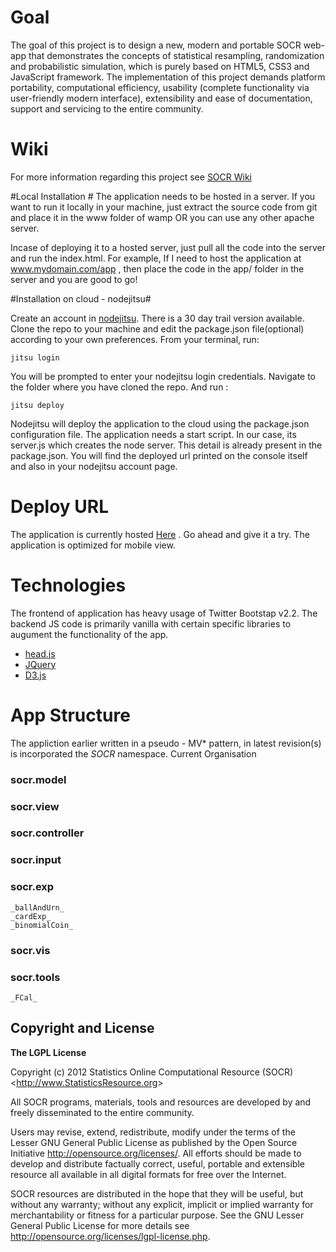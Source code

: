 # Goal #
The goal of this project is to design a new, modern and portable SOCR web-app that demonstrates the concepts of statistical resampling, randomization and probabilistic simulation, which is purely based on HTML5, CSS3 and JavaScript framework. The implementation of this project demands platform portability, computational efficiency, usability (complete functionality via user-friendly modern interface), extensibility and ease of documentation, support and servicing to the entire community.

# Wiki #
For more information regarding this project see [SOCR Wiki](http://wiki.stat.ucla.edu/socr/index.php/SOCR_Resampling_HTML5_Project)

#Local Installation #
The application needs to be hosted in a server. 
If you want to run it locally in your machine, just extract the source code from git and place it in the www folder of wamp OR you can use any other apache server.

Incase of deploying it to a hosted server, just pull all the code into the server and run the index.html. For example, If I need to host the application at www.mydomain.com/app , then place the code in the app/ folder in the server and you are good to go!

#Installation on cloud - nodejitsu#

Create an account in [nodejitsu](nodejitsu.com). There is a 30 day trail version available.
Clone the repo to your machine and edit the package.json file(optional) according to your own preferences.
From your terminal, run:

	jitsu login

You will be prompted to enter your nodejitsu login credentials.
Navigate to the folder where you have cloned the repo. And run :

	jitsu deploy

Nodejitsu will deploy the application to the cloud using the package.json configuration file. The application needs a start script. In our case, its server.js which creates the node server. This detail is already present in the package.json.
You will find the deployed url printed on the console itself and also in your nodejitsu account page.



# Deploy URL #
The application is currently hosted [Here](http://socr.ucla.edu/htmls/HTML5/SOCR_Resampling_Webapp/) . Go ahead and give it a try. The application is optimized for mobile view.

# Technologies #

The frontend of application has heavy usage of Twitter Bootstap v2.2. The backend JS code is primarily vanilla with certain specific libraries to augument the functionality of the app.
* [head.js](http://headjs.com/)
* [JQuery](http://jquery.com)
* [D3.js](http://d3js.org)

# App Structure #
The appliction earlier written in a pseudo - MV* pattern, in latest revision(s) is incorporated the *SOCR* namespace.
Current Organisation
### socr.model
### socr.view
### socr.controller
### socr.input
### socr.exp
	_ballAndUrn_
	_cardExp_
	_binomialCoin_
### socr.vis
### socr.tools
	_FCal_
	
## Copyright and License 

**The LGPL License**

Copyright (c) 2012 Statistics Online Computational Resource (SOCR) &lt;http://www.StatisticsResource.org&gt;

All SOCR programs, materials, tools and resources are developed by and freely disseminated to the entire community.

Users may revise, extend, redistribute, modify under the terms of the Lesser GNU General Public License
as published by the Open Source Initiative http://opensource.org/licenses/. All efforts should be made to develop and distribute
factually correct, useful, portable and extensible resource all available in all digital formats for free over the Internet.

SOCR resources are distributed in the hope that they will be useful, but without
any warranty; without any explicit, implicit or implied warranty for merchantability or
fitness for a particular purpose. See the GNU Lesser General Public License for
more details see http://opensource.org/licenses/lgpl-license.php.
